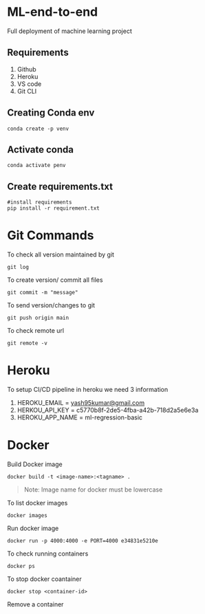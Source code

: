 # ML-end-to-end

Full deployment of machine learning project

## Requirements

1. Github
2. Heroku
3. VS code
4. Git CLI

## Creating Conda env

```
conda create -p venv 
```

## Activate conda

```
conda activate penv
```

## Create requirements.txt

```
#install requirements
pip install -r requirement.txt

```

# Git Commands

To check all version maintained by git

```
git log
```

To create version/ commit all files

```
git commit -m "message"
```

To send version/changes to git

```
git push origin main
```

To check remote url

```
git remote -v
```

# Heroku

To setup CI/CD pipeline in heroku we need 3 information

1. HEROKU_EMAIL = yash95kumar@gmail.com
2. HERKOU_API_KEY = c5770b8f-2de5-4fba-a42b-718d2a5e6e3a
3. HEROKU_APP_NAME = ml-regression-basic

# Docker

Build Docker image

```
docker build -t <image-name>:<tagname> .
```

> Note: Image name for docker must be lowercase

To list docker images

```
docker images
```

Run docker image

```
docker run -p 4000:4000 -e PORT=4000 e34831e5210e
```

To check running containers

```
docker ps
```

To stop docker coantainer

```
docker stop <container-id>
```

Remove a container
